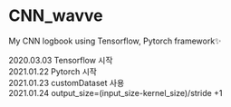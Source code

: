 # CNN_wavve
My CNN logbook using Tensorflow, Pytorch framework:sparkles:  
  
2020.03.03 Tensorflow 시작  
2021.01.22 Pytorch 시작  
2021.01.23 customDataset 사용  
2021.01.24 output_size=(input_size-kernel_size)/stride +1
